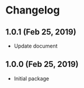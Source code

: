 # Changelog

## 1.0.1 (Feb 25, 2019)

- Update document

## 1.0.0 (Feb 25, 2019)

- Initial package
